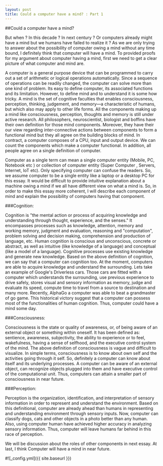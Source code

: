 ```yaml
---
layout: post
title: Could a computer have a mind? : Part 1
---
```

##Could a computer have a mind?

But when ? In this decade ? In next century ? Or computers already might have a mind but we humans have failed to realize it ? As we are only trying to answer about the possibility of computer owing a mind without any time bound, I definitely think that computer will have a mind. To provided proofs for my argument about computer having a mind, first we need to get a clear picture of what computer and mind are.

A computer is a general purpose device that can be programmed to carry out a set of arithmetic or logical operations automatically. Since a sequence of operations can be readily changed, the computer can solve more than one kind of problem. Its easy to define computer, its associated functions and its limitation. However, to define mind and to understand it is some how tricky. A mind is the set of cognitive faculties that enables consciousness, perception, thinking, judgement, and memory—a characteristic of humans, but which also may apply to other life forms. All the components making up a mind like consciousness, perception, thoughts and memory is still under active research. All philosophers, neuroscientist, biologist and boffins have their own definition for those mind components. Moreover, they have their our view regarding inter-connective actions between components to form a functional mind but they all agree on the building blocks of mind. In contract, a computer composes of a CPU, input and output device. We can count the components which make a computer functional. In addition, all people agree on a single definition of computer.

Computer as a single term can mean a single computer entity (Mobile, PC, Notebook etc ) or collection of computer entity (Super Computer , Servers, Internet, IoT etc). Only specifying computer can confuse the readers. So, we assume computer to be a single entity like a laptop or a desktop PC for this essay. It would be difficult to provide intuitive explanation about a machine owing a mind if we all have different view on what a mind is. So, in order to make this essay more coherent, I will describe each component of mind and explain the possibility of computers having that component.

###Cognition:

Cognition is "the mental action or process of acquiring knowledge and understanding through thought, experience, and the senses." It encompasses processes such as knowledge, attention, memory and working memory, judgment and evaluation, reasoning and "computation", problem solving and decision making, comprehension and production of language, etc. Human cognition is conscious and unconscious, concrete or abstract, as well as intuitive (like knowledge of a language) and conceptual (like a model of a language). Cognitive processes use existing knowledge and generate new knowledge. Based on the above definition of cognition, we can say that a computer can cognition too. At the moment, computers are able to acquire knowledge and understand the surrounding. Lets take an example of Google's Driverless cars. Those cars are fitted with a computer which understands the surrounding, use previous experience to drive safely, stores visual and sensory information as memory, judge and evaluate its speed, compute time to travel from a source to destination and many more. Recently, AlphaGo a computer was able to beat a grandmaster of go game. This historical victory suggest that a computer can possess most of the functionalities of human cognition. Thus, computer could have a mind some day.

###Consciousness:

Consciousness is the state or quality of awareness, or, of being aware of an external object or something within oneself. It has been defined as: sentience, awareness, subjectivity, the ability to experience or to feel, wakefulness, having a sense of selfhood, and the executive control system of the mind. The above definition of consciousness is vague and difficult to visualize. In simple terms, consciousness is to know about own self and the activities going through it self. So, definitely a computer can know about itself and its underlying processes. A computer can be aware of an external object, can recognize objects plugged into them and have executive control of the computational unit. Thus, computers can attain a smaller part of consciousness in near future.

###Perception:

Perception is the organization, identification, and interpretation of sensory information in order to represent and understand the environment. Based on this definitional, computer are already ahead than humans in representing and understanding environment through sensory inputs. Now, computer can classify dogs, cats and other objects in a photo better than any human. Also, using computer human have achieved higher accuracy in analyzing sensory information. Thus, computer will leave humans far behind in this race of perception.

We will be discussion about the roles of other components in next essay. At last, I think Computer will have a mind in near future.

#![_config.yml]({{ site.baseurl }})
